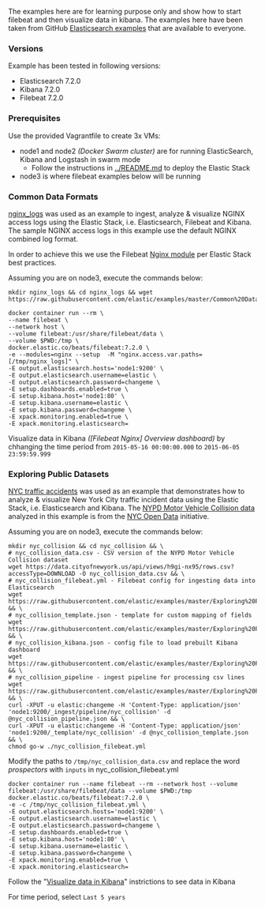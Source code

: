 The examples here are for learning purpose only and show how to start filebeat and then visualize data in kibana. The examples here have been taken from GitHub [Elasticsearch examples](https://github.com/elastic/examples) that are available to everyone.

### Versions
Example has been tested in following versions:
- Elasticsearch 7.2.0
- Kibana 7.2.0
- Filebeat 7.2.0


### Prerequisites
Use the provided Vagrantfile to create 3x VMs:
- node1 and node2 _(Docker Swarm cluster)_ are for running ElasticSearch, Kibana and Logstash in swarm mode
  - Follow the instructions in [../README.md](../README.md) to deploy the Elastic Stack
- node3 is where filebeat examples below will be running


### Common Data Formats
[nginx_logs](https://github.com/elastic/examples/tree/master/Common%20Data%20Formats/nginx_logs) was used as an example to ingest, analyze & visualize NGINX access logs using the Elastic Stack, i.e. Elasticsearch, Filebeat and Kibana. The sample NGINX access logs in this example use the default NGINX combined log format.

In order to achieve this we use the Filebeat [Nginx module](https://www.elastic.co/guide/en/beats/filebeat/6.0/filebeat-module-nginx.html) per Elastic Stack best practices.

Assuming you are on node3, execute the commands below:
```
mkdir nginx_logs && cd nginx_logs && wget https://raw.githubusercontent.com/elastic/examples/master/Common%20Data%20Formats/nginx_logs/nginx_logs

docker container run --rm \
--name filebeat \
--network host \
--volume filebeat:/usr/share/filebeat/data \
--volume $PWD:/tmp \
docker.elastic.co/beats/filebeat:7.2.0 \
-e --modules=nginx --setup  -M "nginx.access.var.paths=[/tmp/nginx_logs]" \
-E output.elasticsearch.hosts='node1:9200' \
-E output.elasticsearch.username=elastic \
-E output.elasticsearch.password=changeme \
-E setup.dashboards.enabled=true \
-E setup.kibana.host='node1:80' \
-E setup.kibana.username=elastic \
-E setup.kibana.password=changeme \
-E xpack.monitoring.enabled=true \
-E xpack.monitoring.elasticsearch=
```

Visualize data in Kibana _([Filebeat Nginx] Overview dashboard)_ by chhanging the time period from `2015-05-16 00:00:00.000` to `2015-06-05 23:59:59.999`

### Exploring Public Datasets
[NYC traffic accidents](https://github.com/elastic/examples/tree/master/Exploring%20Public%20Datasets/nyc_traffic_accidents) was used as an example that demonstrates how to analyze & visualize New York City traffic incident data using the Elastic Stack, i.e. Elasticsearch and Kibana. The [NYPD Motor Vehicle Collision data](https://data.cityofnewyork.us/Public-Safety/NYPD-Motor-Vehicle-Collisions/h9gi-nx95?) analyzed in this example is from the [NYC Open Data](https://opendata.cityofnewyork.us/) initiative.

Assuming you are on node3, execute the commands below:
```
mkdir nyc_collision && cd nyc_collision && \
# nyc_collision_data.csv - CSV version of the NYPD Motor Vehicle Collision dataset
wget https://data.cityofnewyork.us/api/views/h9gi-nx95/rows.csv?accessType=DOWNLOAD -O nyc_collision_data.csv && \
# nyc_collision_filebeat.yml - Filebeat config for ingesting data into Elasticsearch
wget https://raw.githubusercontent.com/elastic/examples/master/Exploring%20Public%20Datasets/nyc_traffic_accidents/nyc_collision_filebeat.yml && \
# nyc_collision_template.json - template for custom mapping of fields
wget https://raw.githubusercontent.com/elastic/examples/master/Exploring%20Public%20Datasets/nyc_traffic_accidents/nyc_collision_template.json && \
# nyc_collision_kibana.json - config file to load prebuilt Kibana dashboard
wget https://raw.githubusercontent.com/elastic/examples/master/Exploring%20Public%20Datasets/nyc_traffic_accidents/nyc_collision_kibana.json && \
# nyc_collision_pipeline - ingest pipeline for processing csv lines
wget https://raw.githubusercontent.com/elastic/examples/master/Exploring%20Public%20Datasets/nyc_traffic_accidents/nyc_collision_pipeline.json && \
curl -XPUT -u elastic:changeme -H 'Content-Type: application/json' 'node1:9200/_ingest/pipeline/nyc_collision' -d @nyc_collision_pipeline.json && \
curl -XPUT -u elastic:changeme -H 'Content-Type: application/json' 'node1:9200/_template/nyc_collision' -d @nyc_collision_template.json && \
chmod go-w ./nyc_collision_filebeat.yml
```
Modify the paths to `/tmp/nyc_collision_data.csv` and replace the word _prospectors_ with `inputs` in nyc_collision_filebeat.yml
```
docker container run --name filebeat --rm --network host --volume filebeat:/usr/share/filebeat/data --volume $PWD:/tmp docker.elastic.co/beats/filebeat:7.2.0 \
-e -c /tmp/nyc_collision_filebeat.yml \
-E output.elasticsearch.hosts='node1:9200' \
-E output.elasticsearch.username=elastic \
-E output.elasticsearch.password=changeme \
-E setup.dashboards.enabled=true \
-E setup.kibana.host='node1:80' \
-E setup.kibana.username=elastic \
-E setup.kibana.password=changeme \
-E xpack.monitoring.enabled=true \
-E xpack.monitoring.elasticsearch=
```
Follow the "[Visualize data in Kibana](https://github.com/elastic/examples/tree/master/Exploring%20Public%20Datasets/nyc_traffic_accidents#2-visualize-data-in-kibana)" instrictions to see data in Kibana

For time period, select `Last 5 years`
